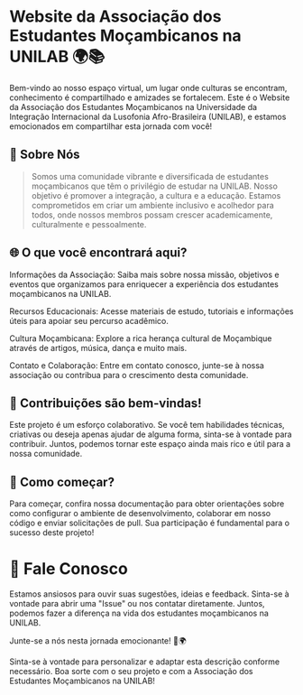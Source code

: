 # Website da Associação dos Estudantes Moçambicanos na UNILAB 🌍📚

Bem-vindo ao nosso espaço virtual, um lugar onde culturas se encontram, conhecimento é compartilhado e amizades se fortalecem. Este é o Website da Associação dos Estudantes Moçambicanos na Universidade da Integração Internacional da Lusofonia Afro-Brasileira (UNILAB), e estamos emocionados em compartilhar esta jornada com você!

## 🌟 Sobre Nós

>Somos uma comunidade vibrante e diversificada de estudantes moçambicanos que têm o privilégio de estudar na UNILAB. Nosso objetivo é promover a integração, a cultura e a educação. Estamos comprometidos em criar um ambiente inclusivo e acolhedor para todos, onde nossos membros possam crescer academicamente, culturalmente e pessoalmente.

## 🌐 O que você encontrará aqui?
Informações da Associação: Saiba mais sobre nossa missão, objetivos e eventos que organizamos para enriquecer a experiência dos estudantes moçambicanos na UNILAB.

Recursos Educacionais: Acesse materiais de estudo, tutoriais e informações úteis para apoiar seu percurso acadêmico.

Cultura Moçambicana: Explore a rica herança cultural de Moçambique através de artigos, música, dança e muito mais.

Contato e Colaboração: Entre em contato conosco, junte-se à nossa associação ou contribua para o crescimento desta comunidade.

## 🤝 Contribuições são bem-vindas!
Este projeto é um esforço colaborativo. Se você tem habilidades técnicas, criativas ou deseja apenas ajudar de alguma forma, sinta-se à vontade para contribuir. Juntos, podemos tornar este espaço ainda mais rico e útil para a nossa comunidade.

## 📖 Como começar?
Para começar, confira nossa documentação para obter orientações sobre como configurar o ambiente de desenvolvimento, colaborar em nosso código e enviar solicitações de pull. Sua participação é fundamental para o sucesso deste projeto!

# 📢 Fale Conosco
Estamos ansiosos para ouvir suas sugestões, ideias e feedback. Sinta-se à vontade para abrir uma "Issue" ou nos contatar diretamente. Juntos, podemos fazer a diferença na vida dos estudantes moçambicanos na UNILAB.

Junte-se a nós nesta jornada emocionante! 🚀🌍

Sinta-se à vontade para personalizar e adaptar esta descrição conforme necessário. Boa sorte com o seu projeto e com a Associação dos Estudantes Moçambicanos na UNILAB!